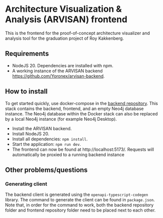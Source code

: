 # Architecture Visualization & Analysis (ARVISAN) frontend

This is the frontend for the proof-of-concept architecture
visualizer and analysis tool for the graduation project of Roy Kakkenberg.

## Requirements
- NodeJS 20. Dependencies are installed with npm.
- A working instance of the ARVISAN backend https://github.com/Yoronex/arvisan-backend.

## How to install
To get started quickly, use docker-compose in the [backend repository](https://github.com/Yoronex/arvisan-backend).
This stack contains the backend, frontend, and an empty Neo4j database instance.
The Neo4j database within the Docker stack can also be replaced by a local Neo4j instance (for example Neo4j Desktop).

- Install the ARVISAN backend.
- Install NodeJS 20.
- Install all dependencies: `npm install`.
- Start the application: `npm run dev`.
- The frontend can now be found at http://localhost:5173/.
Requests will automatically be proxied to a running backend instance

## Other problems/questions
### Generating client
The backend client is generated using the `openapi-typescript-codegen` library.
The command to generate the client can be found in `package.json`.
Note that, in order for the command to work, both the backend repository folder and
frontend repository folder need to be placed next to each other.